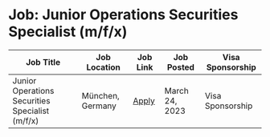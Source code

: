 # Job: Junior Operations Securities Specialist (m/f/x)

| Job Title | Job Location | Job Link | Job Posted | Visa Sponsorship |
| --- | --- | --- | --- | --- |
| Junior Operations Securities Specialist (m/f/x) | München, Germany | [Apply](https://jobs.smartrecruiters.com/ScalableGmbH/743999894821633-junior-operations-securities-specialist-m-f-x-) | March 24, 2023 | Visa Sponsorship |
